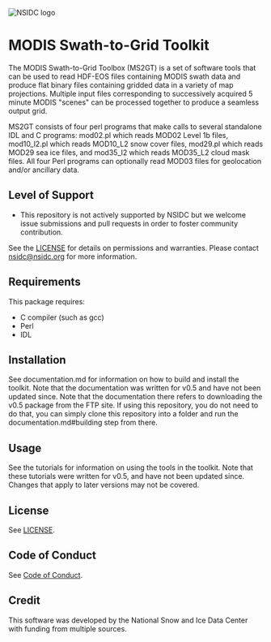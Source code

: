 ![NSIDC logo](/images/NSIDC_logo_2018_poster-1.png)

# MODIS Swath-to-Grid Toolkit

The MODIS Swath-to-Grid Toolbox (MS2GT) is a set of software tools that
can be used to read HDF-EOS files containing MODIS swath data and produce
flat binary files containing gridded data in a variety of map
projections. Multiple input files corresponding to successively acquired 5
minute MODIS "scenes" can be processed together to produce a seamless
output grid.

MS2GT consists of four perl programs that make calls to several
standalone IDL and C programs: mod02.pl which reads MOD02 Level 1b files,
mod10_l2.pl which reads MOD10_L2 snow cover files, mod29.pl which
reads MOD29 sea ice files, and mod35_l2 which reads MOD35_L2 cloud mask
files. All four Perl programs can optionally read MOD03 files for
geolocation and/or ancillary data.

## Level of Support

* This repository is not actively supported by NSIDC but we welcome issue submissions and pull requests in order to foster community contribution.

See the [LICENSE](LICENSE.md) for details on permissions and warranties. Please contact nsidc@nsidc.org for more information.

## Requirements

This package requires:
* C compiler (such as gcc)
* Perl
* IDL

## Installation

See documentation.md for information on how to build and install the toolkit.  Note that the documentation was written for v0.5 and have not been updated since.  Note that the documentation there refers to downloading the v0.5 package from the FTP site.  If using this repository, you do not need to do that, you can simply clone this repository into a folder and run the documentation.md#building step from there.

## Usage

See the tutorials for information on using the tools in the toolkit.  Note that these tutorials were written for v0.5, and have not been updated since.  Changes that apply to later versions may not be covered.

## License

See [LICENSE](LICENSE.md).

## Code of Conduct

See [Code of Conduct](CODE_OF_CONDUCT.md).

## Credit

This software was developed by the National Snow and Ice Data Center with funding from multiple sources.
